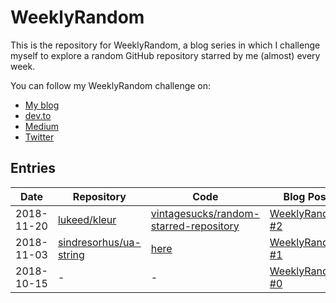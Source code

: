# WeeklyRandom
This is the repository for WeeklyRandom, a blog series in which I challenge myself to explore a random GitHub repository starred by me (almost) every week.

You can follow my WeeklyRandom challenge on:
* [My blog](https://nikol.as/)
* [dev.to](https://dev.to/vintagesucks)
* [Medium](https://medium.com/@VintageSucks)
* [Twitter](https://twitter.com/VintageSucks)

## Entries

|Date|Repository|Code|Blog Post|
|---|---|---|---|
|2018-11-20|[lukeed/kleur](https://github.com/lukeed/kleur)|[vintagesucks/random-starred-repository](https://github.com/vintagesucks/random-starred-repository/pull/10/files)|[WeeklyRandom #2](https://nikol.as/2018-11-21-weeklyrandom-lukeed-kleur/)|
|2018-11-03|[sindresorhus/ua-string](https://github.com/sindresorhus/ua-string)|[here](https://github.com/vintagesucks/weeklyrandom/tree/master/sindresorhus/ua-string)|[WeeklyRandom #1](https://nikol.as/2018-11-03-sindresorhus-ua-string/)|
|2018-10-15|-|-|[WeeklyRandom #0](https://nikol.as/2018-10-15-weeklyrandom-0/)|
